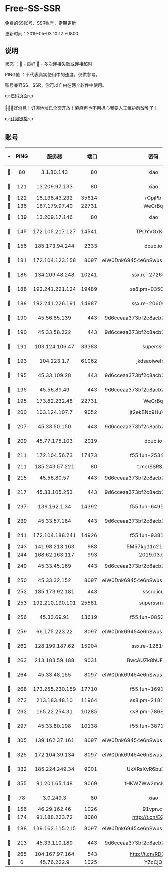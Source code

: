 # Free-SS-SSR

免费的SS账号、SSR账号，定期更新

更新时间：2019-05-03 10:12 +0800

## 说明

状态     ：🙂 - 良好 🙁 - 多次连接失败或连接超时

PING值   ：不代表真实使用中的速度，仅供参考。

账号兼容SS、SSR，你可以自由在两个软件中使用。

👉[扫码页面](https://liesauer.github.io/Free-SS-SSR/)👈

🎉🎉🎉好消息！订阅地址已全面开放！麻麻再也不用担心我要人工维护酸酸乳了！

👉[订阅链接](https://www.liesauer.net/yogurt/subscribe?ACCESS_TOKEN=DAYxR3mMaZAsaqUb)👈

## 账号

|-|PING|服务器|端口|密码|加密方式|区域|
|:----:|:----:|:-----:|-----:|:----:|:----:|:----:|
|🙂|80|3.1.80.143|80|xiao|aes-128-ctr|SG|
|🙂|121|13.209.97.133|80|xiao|aes-128-ctr|KR|
|🙂|122|18.138.43.232|35614|rGpjPb|rc4-md5|SG|
|🙂|136|167.179.97.40|22731|WeCrBq|rc4-md5|JP|
|🙂|139|13.209.17.146|80|xiao|aes-128-ctr|KR|
|🙂|145|172.105.217.127|14541|TPOYVGxKglpi|aes-256-cfb|JP|
|🙂|156|185.173.94.244|2333|doub.io|aes-128-ctr|RU|
|🙂|181|172.104.123.158|8097|eIW0Dnk69454e6nSwuspv9DmS201tQ0D|aes-256-cfb|JP|
|🙂|186|134.209.48.248|10241|ssx.re-27265227|aes-256-cfb|US|
|🙂|188|192.241.221.124|19489|ss8.pm-03500210|aes-256-cfb|US|
|🙂|188|192.241.226.191|14987|ssx.re-20606543|aes-256-cfb|US|
|🙂|190|45.56.85.139|443|9d6cceaa373bf2c8acb22e60b6a58be6|aes-256-cfb|US|
|🙂|190|45.33.58.222|443|9d6cceaa373bf2c8acb22e60b6a58be6|aes-256-cfb|US|
|🙂|191|103.124.106.47|33383|supersss|aes-256-cfb|US|
|🙂|193|104.223.1.7|61062|jkdsaoiwefdsa|aes-256-cfb|US|
|🙂|195|45.33.109.28|443|9d6cceaa373bf2c8acb22e60b6a58be6|aes-256-cfb|US|
|🙂|195|45.56.89.49|443|9d6cceaa373bf2c8acb22e60b6a58be6|aes-256-cfb|US|
|🙂|195|173.82.232.48|22731|WeCrBq|rc4-md5|US|
|🙂|200|103.124.107.7|9052|jt2ekBNc9HuVtm2a|aes-256-cfb|US|
|🙂|207|45.33.50.150|443|9d6cceaa373bf2c8acb22e60b6a58be6|aes-256-cfb|US|
|🙂|209|45.77.175.103|2019|doub.io|aes-128-ctr|SG|
|🙂|211|172.104.56.73|17473|f55.fun-25348245|aes-256-cfb|SG|
|🙂|211|185.243.57.221|80|t.me/SSRSUB|rc4-md5|US|
|🙂|215|45.56.80.57|443|9d6cceaa373bf2c8acb22e60b6a58be6|aes-256-cfb|US|
|🙂|217|45.33.105.253|443|9d6cceaa373bf2c8acb22e60b6a58be6|aes-256-cfb|US|
|🙂|237|139.162.1.34|14392|f55.fun-64958980|aes-256-cfb|SG|
|🙂|239|45.33.57.184|443|9d6cceaa373bf2c8acb22e60b6a58be6|aes-256-cfb|US|
|🙂|241|172.104.188.241|14926|f55.fun-93811920|aes-256-cfb|SG|
|🙂|243|141.98.213.163|988|5M57kg11c214qDmK|chacha20|KR|
|🙂|244|168.62.163.117|993|2019.03.07|rc4-md5|US|
|🙂|249|45.33.45.169|443|9d6cceaa373bf2c8acb22e60b6a58be6|aes-256-cfb|US|
|🙂|250|45.33.32.152|8097|eIW0Dnk69454e6nSwuspv9DmS201tQ0D|aes-256-cfb|US|
|🙂|252|185.173.92.181|443|sssru.icu|rc4-md5|RU|
|🙂|253|192.210.190.101|25581|superssrnet|aes-256-cfb|US|
|🙂|256|45.33.69.91|13619|f55.fun-08523223|aes-256-cfb|US|
|🙂|259|66.175.223.22|8097|eIW0Dnk69454e6nSwuspv9DmS201tQ0D|aes-256-cfb|US|
|🙂|262|128.199.187.62|15904|ssx.re-12819408|aes-256-cfb|SG|
|🙂|263|213.183.59.188|9031|BwcAUZk8hUFAkDGN|aes-256-cfb|NL|
|🙂|264|45.33.48.155|8097|eIW0Dnk69454e6nSwuspv9DmS201tQ0D|aes-256-cfb|US|
|🙂|268|173.255.230.159|17710|f55.fun-16919282|aes-256-cfb|US|
|🙂|273|213.183.48.10|11964|ss8.pm-21817825|rc4-md5|RU|
|🙂|292|165.22.254.31|10285|ss8.pm-78682168|aes-256-cfb|SG|
|🙂|297|45.33.80.198|10138|f55.fun-38717560|aes-256-cfb|US|
|🙂|305|139.162.37.161|8097|eIW0Dnk69454e6nSwuspv9DmS201tQ0D|aes-256-cfb|SG|
|🙂|325|172.104.39.134|8097|eIW0Dnk69454e6nSwuspv9DmS201tQ0D|aes-256-cfb|SG|
|🙂|332|185.224.249.34|9001|UkXRsXvR6buDMG2Y|aes-256-cfb|RU|
|🙂|355|91.201.65.148|9069|tHKW7Ww2mck9CHQG|aes-256-cfb|IT|
|🙂|78|3.0.249.3|80|xiao|aes-128-ctr|SG|
|🙂|156|46.29.162.46|1026|91vpn.cf|rc4-md5|RU|
|🙂|174|91.188.223.72|8080|http://t.cn/EGJIyrl|rc4-md5|RU|
|🙂|188|139.162.115.215|8097|eIW0Dnk69454e6nSwuspv9DmS201tQ0D|aes-256-cfb|JP|
|🙂|213|45.33.110.189|443|9d6cceaa373bf2c8acb22e60b6a58be6|aes-256-cfb|US|
|🙂|265|104.167.97.164|543|http://t.cn/RD0D7sx|rc4-md5|CA|
|🙁|0|45.76.222.9|1025|YZcCjQ|rc4-md5|JP|
